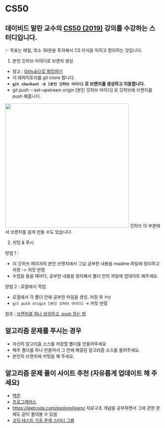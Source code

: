 # CS50
데이비드 말란 교수의 [CS50 (2019)](https://www.boostcourse.org/cs112/joinLectures/41307) 강의를 수강하는 스터디입니다.
---

✨ 목표는 매일, 최소 30분을 투자해서 CS 지식을 익히고 정리하는 것입니다.


1. 본인 깃허브 아이디로 브랜치 생성
- 참고 : [Github으로 협업하기](https://victorydntmd.tistory.com/91)
- 이 레파지토리를 git clone 합니다.
- **`git checkout -b [본인 깃허브 아이디]` 로 브랜치를 생성하고 이동합니다.**
- git push --set-upstream origin [본인 깃허브 아이디] 로 깃허브에 브랜치를 push 해줍니다.

<img src="https://user-images.githubusercontent.com/61692777/114558530-bd09b900-9ca5-11eb-984d-d6d7b49bfbd8.png" width="400">
깃허브 이 부분에서 브랜치를 쉽게 만들 수도 있습니다.

2. 커밋 & 푸시

방법 1 :
- 이 깃허브 페이지의 본인 브랜치에서 그날 공부한 내용을 readme 파일에 정리하고 저장 -> 커밋 반영
- 수업을 들을 때마다, 공부한 내용을 정리해서 폴더 안의 파일에 업데이트 해주세요.

방법 2 : 로컬에서 작업
- 로컬에서 각 폴더 안에 공부한 파일을 생성, 저장 후 `커밋`
- `git push origin [본인 깃허브 아이디]` -> 커밋 반영

참조 : [브랜치를 하나 생성하고, push 하는 법](https://ychae-leah.tistory.com/59)


## 알고리즘 문제를 푸시는 경우

- 자신의 알고리즘 소스를 저장할 폴더를 만들어주세요
- 매주 폴더를 하나 만들어서 그 안에 해결된 알고리즘 소스를 올려주세요.
- 본인의 브랜치에 커밋을 해 주세요.


## 알고리즘 문제 풀이 사이트 추천 (자유롭게 업데이트 해 주세요)
- [백준](https://www.acmicpc.net/)
- [프로그래머스](https://programmers.co.kr/learn/challenges)
- https://leetcode.com/explore/learn/ 자료구조 개념을 공부하면서 그에 관한 문제도 같이 풀어볼 수 있음
- [코딩 테스트 기출 문제 스터디 그룹](https://github.com/CodeTest-StudyGroup/Code-Test-Study)
